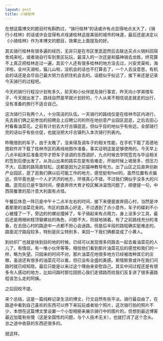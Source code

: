 ```yaml
---
layout: post
title: 小骑桂林
---
```

在想这篇博文的题目时有斟酌过，“骑行桂林”的话或许有点显得地点太大了，《骑行小桂林》的话或许会显得有点戏谑桂林这座美丽的城市的味道，最后还是决定以《小骑桂林》作为本博文的题目，效果比上面提及的好。

其实骑行桂林有很多遍的经历，无非只是在市区里逛逛然后去联达买点火锅料回宿舍炖来吃，或者骑自行车到景区玩玩，最深入的一次还是和猫神骑去龙胜，终究算不上真正把桂林走过一遍，其实个人还有很多桂林的地方没去过，兴安灵渠啦，海洋啦，全州天湖啦，猫儿山啦，没机会的话也不打算去了，一个人去没意思，有机会的话还是会尽自己最大努力去抓住机会去的。话题似乎扯远了，接下来还是记录今天骑行的过程吧。

今天的骑行行程没计划有多久，前天和小伙伴提及骑行事宜，昨天向小学弟借车子，今天就出发了，路线自然是早就计划好的，个人从来不相信说走就走的出行，没有准备的旅行不适合自己。

这次骑行只有两个人，十分简洁的队伍。一天骑行的路线仅是在桂林市区内进行，先去我们俩之前参加的招聘会上应聘公司的所在地创意产业园区逛逛，之后去田心村看看油菜花。之前有计划去大圩古镇逛逛，但似乎目的地似乎有些远，全部骑行完的话似乎有些仓促，也就没把大圩古镇列入本次骑行列表内。

昨晚借到的车子，由于太晚了，没来得及调车子的相关性能，在手机下载了高德地图软件并下载了桂林市区的离线地图作准备，事实证明这是足够使用的。今天早上八点半起床后准备完毕才把车子该调的东西调好，九点时候去学院签完与毕设相关的签到后便出发了。从尧山出来的路实在是有些难走，开始时候上坡居多，但压力不大，后面的路简直轻松，这都是因为之前猫神教导有方。出了山区之后直奔创新产业园区，逛了逛我们俩以后可能工作的地方，感觉挺有feel的，虽然位置有点偏远，但毕竟也是一个人才济济的地方，环境真心不错，不过我们俩似乎没多大的兴趣。逛完后已是午饭时间，便直奔师大育才校区解决温饱问题了，顺便提一句，中西简餐里的茄汁意大利面有点怪。

午餐后休息一阵已是中午十二点半左右的时间，接下来便是直奔田心村，当然是冲着那里的油菜花来的。市区的路真心好走，不过遇到了点小意外，车子的碟刹不小心被撞了一下，旁边的的螺丝撞掉了，车子骑起来有点用力，身上没多少工具，最后还是用根树枝顶替螺丝的角色，问题不大，将就地骑着。有了之前路线充分的准备，在去田心村的路途中一点都不担心会迷路。但是后半段的路程确实挺难走的，路面泥泞路段较多，特别是灰尘特别多，来回一下我们俩都变成了小黄人。

到纺织厂也就是快到目的地的时候，已经可以发现很多同路去一起去看油菜花的人儿了，有情侣，有一堆小伙伴等等，相信他们看到那片油菜花后的感觉和我们的一样，略为失望。只因来的时间不对，那片油菜花地很多地方已经被改种其它的庄稼，虽说还有很多的油菜花可以看，但已没有全盛的美感。斯情斯景或许在我们问路时就已经知晓，最后只能是以来过这个理由来安慰自己。其实中间过程还是有很多令人感动的地方，比如问路时那位因担心我们走错路而给我们反复讲了很多遍路程该怎么走的阿姨。

之后回校不提。

来个总结，这是一篇纯粹记录生活的博文，行文自然有些平淡。骑行最自由了，在路途中看到自己喜欢的东西可以停下来玩玩或者拍个照片，这次骑行拍的照片不少，本想在这篇博文里设置一个小型相册来展示骑行中的图片的，但想到最近博客最近加载有些慢（这是全国性的问题，与个人技术无关），也就打消了这个念头。总之途中收获的东西还很多的。

就这样。